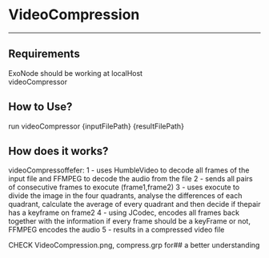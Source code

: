 # VideoCompression
-------------------------------------------------------------------------------
## Requirements
ExoNode should be working at localHost</br>
videoCompressor</br>

## How to Use?
run videoCompressor {inputFilePath} {resultFilePath}</br>

## How does it works?
videoCompressoffefer:
1 - uses HumbleVideo to decode all frames of the input file and FFMPEG to decode the audio from the file
2 - sends all pairs of consecutive frames to exocute (frame1,frame2)
3 - uses exocute to divide the image in the four quadrants, analyse the differences of each quadrant, calculate the average of every quadrant and then decide if thepair has a keyframe on frame2
4 - using JCodec, encodes all frames back together with the information if every frame should be a keyFrame or not, FFMPEG encodes the audio
5 - results in a compressed video file

CHECK VideoCompression.png, compress.grp for## a better understanding 
